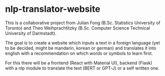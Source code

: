 # nlp-translator-website

This is a collaborative project from 
Julian Fong (B.Sc. Statistics University of Toronto) and 
Theo Weihprachtitzky (B.Sc. Computer Science Technical University of Darmstadt).

The goal is to create a website which inputs a text in a foreign language (yet to be decided, might be mandarin, korean or german) and translates it into english with a recommendation on which words or symbols to learn first.

For this there will be a frontend (React with Material UI), backend (Flask) with a nlp module to translate the text (BERT or GPT-J) or a self written one.
